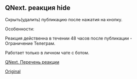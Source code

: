 ## QNext. реакция hide

Скрыть(удалить) публикацию после нажатия на кнопку.



Особенности:

Реакция действенна в течении 48 часов после публикации - Ограничение Телеграм.

Работает только в личном чате с ботом.

[QNext. Перечень реакции](/docs-test/reactions)
  
[Original](https://telegra.ph/QNext-admin-reaction-hide-04-28)